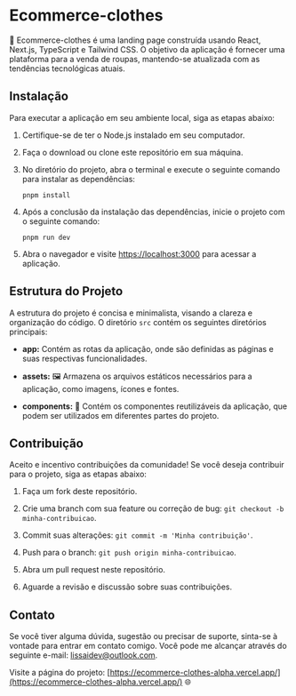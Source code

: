 # Ecommerce-clothes

👕 Ecommerce-clothes é uma landing page construída usando React, Next.js, TypeScript e Tailwind CSS. O objetivo da aplicação é fornecer uma plataforma para a venda de roupas, mantendo-se atualizada com as tendências tecnológicas atuais.

## Instalação

Para executar a aplicação em seu ambiente local, siga as etapas abaixo:

1. Certifique-se de ter o Node.js instalado em seu computador.

2. Faça o download ou clone este repositório em sua máquina.

3. No diretório do projeto, abra o terminal e execute o seguinte comando para instalar as dependências:

   ```
   pnpm install
   ```

4. Após a conclusão da instalação das dependências, inicie o projeto com o seguinte comando:

   ```
   pnpm run dev
   ```

5. Abra o navegador e visite [https://localhost:3000](https://localhost:3000/) para acessar a aplicação.

## Estrutura do Projeto

A estrutura do projeto é concisa e minimalista, visando a clareza e organização do código. O diretório `src` contém os seguintes diretórios principais:

- **app:** Contém as rotas da aplicação, onde são definidas as páginas e suas respectivas funcionalidades.

- **assets:** 🖼️ Armazena os arquivos estáticos necessários para a aplicação, como imagens, ícones e fontes.

- **components:** 🧩 Contém os componentes reutilizáveis da aplicação, que podem ser utilizados em diferentes partes do projeto.

## Contribuição

Aceito e incentivo contribuições da comunidade! Se você deseja contribuir para o projeto, siga as etapas abaixo:

1. Faça um fork deste repositório.

2. Crie uma branch com sua feature ou correção de bug: `git checkout -b minha-contribuicao`.

3. Commit suas alterações: `git commit -m 'Minha contribuição'`.

4. Push para o branch: `git push origin minha-contribuicao`.

5. Abra um pull request neste repositório.

6. Aguarde a revisão e discussão sobre suas contribuições.

## Contato

Se você tiver alguma dúvida, sugestão ou precisar de suporte, sinta-se à vontade para entrar em contato comigo. Você pode me alcançar através do seguinte e-mail: [lissaidev@outlook.com](mailto:lissaidev@outlook.com).

Visite a página do projeto: [https://ecommerce-clothes-alpha.vercel.app/](https://ecommerce-clothes-alpha.vercel.app/) 🌐
